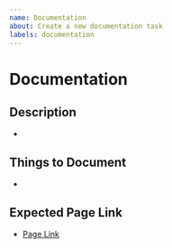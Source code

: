 ```yaml
---
name: Documentation
about: Create a new documentation task
labels: documentation
---
```


# Documentation

## Description

*

## Things to Document

*

## Expected Page Link

* [Page Link]()
